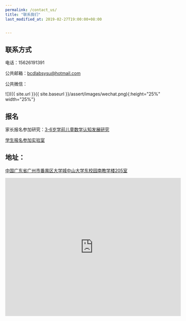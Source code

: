```yaml
---
permalink: /contact_us/
title: "联系我们"
last_modified_at: 2019-02-27T19:00:00+08:00


---
```


## 联系方式

电话：15626191391

公共邮箱：bcdlabsysu@hotmail.com

公共微信：

![]({{ site.url }}{{ site.baseurl }}/assert/images/wechat.png){:height="25%" width="25%"}

## 报名

家长报名参加研究：[3-6岁学前儿童数学认知发展研究](http://www.wjx.top/m/32406220.aspx)

[学生报名参加实验室](http://www.wjx.top/m/31474167.aspx)

## 地址：

[中国广东省广州市番禺区大学城中山大学东校园南教学楼205室](https://lbs.amap.com/console/show/map/?1_560_440_113.389195_23.066188&=%E4%B8%AD%E5%B1%B1%E5%A4%A7%E5%AD%A6%E4%B8%9C%E6%A0%A1%E5%8C%BA%E5%BF%83%E7%90%86%E5%AD%A6%E7%B3%BB&=%E4%B8%AD%E5%B1%B1%E5%A4%A7%E5%AD%A6%E4%B8%9C%E6%A0%A1%E5%8C%BA%E5%BF%83%E7%90%86%E5%AD%A6%E7%B3%BB&=&=15626191391&=%E4%B8%AD%E5%B1%B1%E5%A4%A7%E5%AD%A6%E5%BF%83%E7%90%86%E5%AD%A6%E7%B3%BB%E8%84%91%E4%B8%8E%E8%AE%A4%E7%9F%A5%E5%8F%91%E5%B1%95%E5%AE%9E%E9%AA%8C%E5%AE%A4%0A%E4%B8%AD%E5%9B%BD%E5%B9%BF%E4%B8%9C%E7%9C%81%E5%B9%BF%E5%B7%9E%E5%B8%82%E7%95%AA%E7%A6%BA%E5%8C%BA%E5%A4%A7%E5%AD%A6%E5%9F%8E%E4%B8%AD%E5%B1%B1%E5%A4%A7%E5%AD%A6%E4%B8%9C%E6%A0%A1%E5%9B%AD%E5%8D%97%E6%95%99%E5%AD%A6%E6%A5%BC205%E5%AE%A4)

<iframe width='560' height='440' frameborder='0' scrolling='no' marginheight='0' marginwidth='0' src='http://f.amap.com/2Tm8u_0036Lcb'></iframe>

